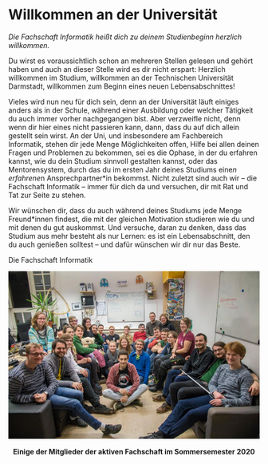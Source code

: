 # Willkommen an der Universität

*Die Fachschaft Informatik heißt dich zu deinem Studienbeginn herzlich willkommen.*

Du wirst es voraussichtlich schon an mehreren Stellen gelesen und gehört haben und auch an dieser Stelle wird es dir nicht erspart: Herzlich willkommen im Studium, willkommen an der Technischen Universität Darmstadt, willkommen zum Beginn eines neuen Lebensabschnittes!

Vieles wird nun neu für dich sein, denn an der Universität läuft einiges anders als in der Schule, während einer Ausbildung oder welcher Tätigkeit du auch immer vorher nachgegangen bist. Aber verzweifle nicht, denn wenn dir hier eines nicht passieren kann, dann, dass du auf dich allein gestellt sein wirst. An der Uni, und insbesondere am Fachbereich Informatik, stehen dir jede Menge Möglichkeiten offen, Hilfe bei allen deinen Fragen und Problemen zu bekommen, sei es die Ophase, in der du erfahren kannst, wie du dein Studium sinnvoll gestalten kannst, oder das Mentorensystem, durch das du im ersten Jahr deines Studiums eine*n erfahrene*n Ansprechpartner*in bekommst. Nicht zuletzt sind auch wir – die Fachschaft Informatik – immer für dich da und versuchen, dir mit Rat und Tat zur Seite zu stehen.

Wir wünschen dir, dass du auch während deines Studiums jede Menge Freund*innen findest, die mit der gleichen Motivation studieren wie du und mit denen du gut auskommst. Und versuche, daran zu denken, dass das Studium aus mehr besteht als nur Lernen: es ist ein Lebensabschnitt, den du auch genießen solltest – und dafür wünschen wir dir nur das Beste.

Die Fachschaft Informatik

![Einige der Mitglieder der aktiven Fachschaft im Sommersemester 2020][fs]
<center><strong>Einige der Mitglieder der aktiven Fachschaft im Sommersemester 2020</strong></center>

[fs]: ../_res/img/fsbild.jpg "Einige der Mitglieder der aktiven Fachschaft im Sommersemester 2020"
